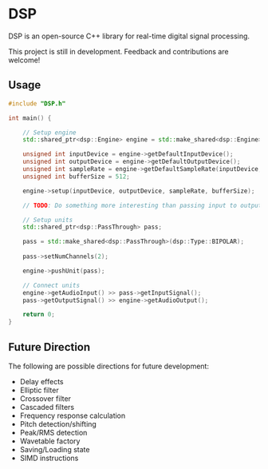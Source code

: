 # DSP

DSP is an open-source C++ library for real-time digital signal processing.

This project is still in development. Feedback and contributions are welcome!

## Usage

```cpp
#include "DSP.h"

int main() {

    // Setup engine
    std::shared_ptr<dsp::Engine> engine = std::make_shared<dsp::Engine>();

    unsigned int inputDevice = engine->getDefaultInputDevice();
    unsigned int outputDevice = engine->getDefaultOutputDevice();
    unsigned int sampleRate = engine->getDefaultSampleRate(inputDevice, outputDevice);
    unsigned int bufferSize = 512;

    engine->setup(inputDevice, outputDevice, sampleRate, bufferSize);

    // TODO: Do something more interesting than passing input to output

    // Setup units
    std::shared_ptr<dsp::PassThrough> pass;

    pass = std::make_shared<dsp::PassThrough>(dsp::Type::BIPOLAR);
    
    pass->setNumChannels(2);

    engine->pushUnit(pass);

    // Connect units
    engine->getAudioInput() >> pass->getInputSignal();
    pass->getOutputSignal() >> engine->getAudioOutput();

    return 0;
}
```

## Future Direction

The following are possible directions for future development:
- Delay effects
- Elliptic filter
- Crossover filter
- Cascaded filters
- Frequency response calculation
- Pitch detection/shifting
- Peak/RMS detection
- Wavetable factory
- Saving/Loading state
- SIMD instructions

